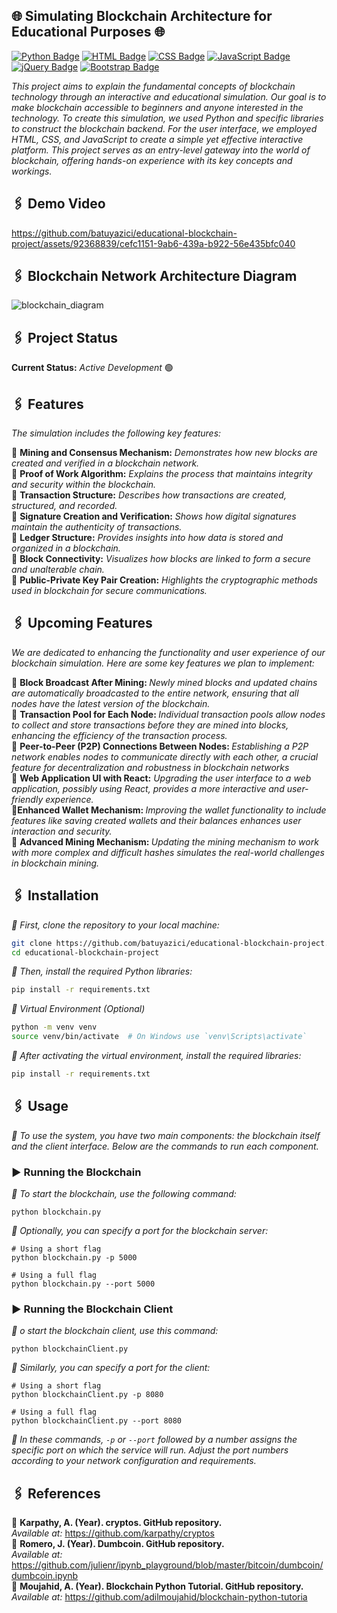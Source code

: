 ## 🌐 Simulating Blockchain Architecture for Educational Purposes 🌐

[![Python Badge](https://img.shields.io/badge/-Python-3776AB?style=flat-square&labelColor=3776AB&logo=Python&logoColor=white&link=link)](link)
[![HTML Badge](https://img.shields.io/badge/-HTML-E34F26?style=flat-square&labelColor=000&logo=html5&logoColor=white&link=link)](link)
[![CSS Badge](https://img.shields.io/badge/-CSS-1572B6?style=flat-square&labelColor=000&logo=css3&logoColor=white&link=link)](link)
[![JavaScript Badge](https://img.shields.io/badge/-JavaScript-F7DF1E?style=flat-square&labelColor=F7DF1E&logo=JavaScript&logoColor=white&link=link)](link)
[![jQuery Badge](https://img.shields.io/badge/-jQuery-0769AD?style=flat-square&labelColor=0769AD&logo=jQuery&logoColor=white&link=link)](link)
[![Bootstrap Badge](https://img.shields.io/badge/-Bootstrap-563D7C?style=flat-square&labelColor=563D7C&logo=Bootstrap&logoColor=white&link=link)](link)

<i>This project aims to explain the fundamental concepts of blockchain technology through an interactive and educational simulation. Our goal is to make blockchain accessible to beginners and anyone interested in the technology. To create this simulation, we used Python and specific libraries to construct the blockchain backend. For the user interface, we employed HTML, CSS, and JavaScript to create a simple yet effective interactive platform. This project serves as an entry-level gateway into the world of blockchain, offering hands-on experience with its key concepts and workings. </i>

## 🖇 Demo Video



https://github.com/batuyazici/educational-blockchain-project/assets/92368839/cefc1151-9ab6-439a-b922-56e435bfc040



## 🖇 Blockchain Network Architecture Diagram
![blockchain_diagram](https://github.com/batuyazici/educational-blockchain-project/assets/117301486/79b83580-d7eb-48ac-aee6-86b31e1f15b3)

## 🖇 Project Status
<b>Current Status:</b> <i>Active Development</i> 🟢

## 🖇 Features

<i>The simulation includes the following key features:</i>

🔹 <b>Mining and Consensus Mechanism:</b> <i>Demonstrates how new blocks are created and verified in a blockchain network.</i> <br>
🔹 <b>Proof of Work Algorithm:</b> <i>Explains the process that maintains integrity and security within the blockchain.</i> <br>
🔹 <b>Transaction Structure:</b> <i>Describes how transactions are created, structured, and recorded.</i> <br>
🔹 <b>Signature Creation and Verification:</b> <i>Shows how digital signatures maintain the authenticity of transactions.</i> <br>
🔹 <b>Ledger Structure:</b> <i>Provides insights into how data is stored and organized in a blockchain.</i> <br>
🔹 <b>Block Connectivity:</b> <i>Visualizes how blocks are linked to form a secure and unalterable chain.</i> <br>
🔹 <b>Public-Private Key Pair Creation:</b> <i>Highlights the cryptographic methods used in blockchain for secure communications.</i> <br>

## 🖇 Upcoming Features

<i>We are dedicated to enhancing the functionality and user experience of our blockchain simulation. Here are some key features we plan to implement:</i>

🔹 <b>Block Broadcast After Mining: </b><i>Newly mined blocks and updated chains are automatically broadcasted to the entire network, ensuring that all nodes have the latest version of the blockchain.</i> <br>
🔹 <b>Transaction Pool for Each Node: </b><i>Individual transaction pools allow nodes to collect and store transactions before they are mined into blocks, enhancing the efficiency of the transaction process.</i> <br>
🔹 <b>Peer-to-Peer (P2P) Connections Between Nodes: </b><i>Establishing a P2P network enables nodes to communicate directly with each other, a crucial feature for decentralization and robustness in blockchain networks</i> <br>
🔹 <b>Web Application UI with React:</b> <i>Upgrading the user interface to a web application, possibly using React, provides a more interactive and user-friendly experience.</i> <br>
🔹<b>Enhanced Wallet Mechanism: </b><i>Improving the wallet functionality to include features like saving created wallets and their balances enhances user interaction and security.</i> <br>
🔹 <b>Advanced Mining Mechanism: </b><i>Updating the mining mechanism to work with more complex and difficult hashes simulates the real-world challenges in blockchain mining.</i> <br>

## 🖇 Installation
<i>🔹 First, clone the repository to your local machine:</i>

```bash
git clone https://github.com/batuyazici/educational-blockchain-project.git
cd educational-blockchain-project
```
<i>🔹 Then, install the required Python libraries:</i>
```bash 
pip install -r requirements.txt
```
<i>🔹 Virtual Environment (Optional)</i>
```bash
python -m venv venv
source venv/bin/activate  # On Windows use `venv\Scripts\activate`
```
<i>🔹 After activating the virtual environment, install the required libraries:</i>
```bash
pip install -r requirements.txt
```
## 🖇 Usage
<i>🔹 To use the system, you have two main components: the blockchain itself and the client interface. Below are the commands to run each component.</i>
### ▶️ Running the Blockchain
<i>🔹 To start the blockchain, use the following command:</i>
```
python blockchain.py
```
<i>🔹 Optionally, you can specify a port for the blockchain server:</i>
```
# Using a short flag
python blockchain.py -p 5000
```
```
# Using a full flag
python blockchain.py --port 5000
```
### ▶️ Running the Blockchain Client
<i>🔹 o start the blockchain client, use this command:</i>
```
python blockchainClient.py
```
<i>🔹 Similarly, you can specify a port for the client:</i>
```
# Using a short flag
python blockchainClient.py -p 8080
```
```
# Using a full flag
python blockchainClient.py --port 8080
```
<i>🔹 In these commands, `-p` or `--port` followed by a number assigns the specific port on which the service will run. Adjust the port numbers according to your network configuration and requirements.</i>


## 🖇 References

🔹 <b>Karpathy, A. (Year). cryptos. GitHub repository. </b>  <br>
<i>Available at:</i> https://github.com/karpathy/cryptos <br>
🔹 <b> Romero, J. (Year). Dumbcoin. GitHub repository.</b> <br>
<i>Available at:</i> https://github.com/julienr/ipynb_playground/blob/master/bitcoin/dumbcoin/dumbcoin.ipynb</b> <br>
🔹 <b> Moujahid, A. (Year). Blockchain Python Tutorial. GitHub repository.</b> <br>
<i>Available at:</i> https://github.com/adilmoujahid/blockchain-python-tutoria <br>


